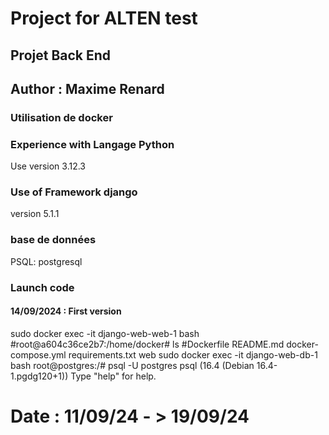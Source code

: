 # Project for ALTEN test
## Projet Back End
## Author : Maxime Renard


### Utilisation de docker
### Experience with Langage Python 
Use version 3.12.3
### Use of Framework django
version 5.1.1
### base de données 
PSQL: postgresql



### Launch code 
#### 14/09/2024 : First version 
sudo docker exec -it django-web-web-1 bash
#root@a604c36ce2b7:/home/docker# ls
#Dockerfile  README.md  docker-compose.yml  requirements.txt  web
sudo docker exec -it django-web-db-1 bash
root@postgres:/# psql -U postgres
psql (16.4 (Debian 16.4-1.pgdg120+1))
Type "help" for help.

# Date : 11/09/24 - > 19/09/24

